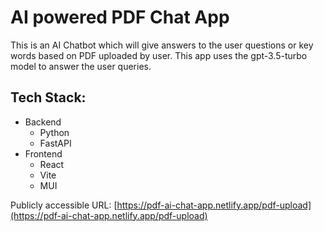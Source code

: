 # AI powered PDF Chat App
This is an AI Chatbot which will give answers to the user questions or key words based on PDF uploaded by user.
This app uses the gpt-3.5-turbo model to answer the user queries.

## Tech Stack:
- Backend
    - Python
    - FastAPI
- Frontend
    - React
    - Vite
    - MUI

Publicly accessible URL: [https://pdf-ai-chat-app.netlify.app/pdf-upload](https://pdf-ai-chat-app.netlify.app/pdf-upload)

